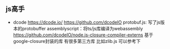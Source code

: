 

## js高手

- dcode
https://dcode.io/
https://github.com/dcodeIO
protobuf.js: 写了js版本的protobuffer 
assemblyscript：将ts/js库编译为webassembly
https://github.com/dcodeIO/node.js-closure-compiler-externs
基于google-closure封装的库  有很多第三方库 比如zlib.js 可以参考下


















